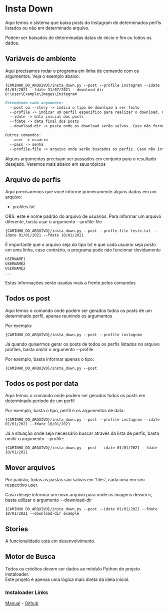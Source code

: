 # Insta Down

Aqui temos o sistema que baixa posts do Instagram de determinados perfis listados ou não em determinado arquivo.

Podem ser baixados de determinadas datas de inicio e fim ou todos os dados.

## Variáveis de ambiente

Aqui precisamos rodar o programa em linha de comando com os argumentos. Veja o exemplo abaixo:
```Shell
{CAMINHO_DO_ARQUIVO}/insta_down.py --post --profile instagram --idate 01/01/2021 --fdate 31/07/2021 --download-dir D:\User\Example\Images\Instagram
```
```MarkDown
Entendendo cada argumento:
  --post ou --story -> indica o tipo de download a ser feito 
  --profile -> indicar um perfil específico para realizar o download. Caso não informado, buscará do arquivo padrão
  --idate -> data inicial dos posts
  --fdate -> data final dos posts
  --download-dir -> pasta onde os download serão salvos. Caso não fornecido, será usada a pasta padrão

Outros comandos:
  --user -> usuário
  --pass -> senha
  --profile-file -> arquivo onde serão buscados os perfis. Caso não informado, será usado o arquivo padrão
```

Alguns argumentos precisam ser passados em conjunto para o resultado desejado. Veremos mais abaixo em seus tópicos

## Arquivo de perfis

Aqui precisaremos que você informe primeiramente alguns dados em um arquivo:
* profiles.txt
  
OBS: este é nome padrão do arquivo de usuários. Para informar um arquivo diferente, basta usar o argumento --profile-file
```Shell
{CAMINHO_DO_ARQUIVO}/insta_down.py --post --profle-file teste.txt --idate 01/01/2021 --fdate 10/01/2021
```

É importante que o arquivo seja do tipo txt e que cada usuário seja posto em uma linha, caso contrário, o programa pode não funcionar devidamente

```Python
USERNAME1
USERNAME2
USERNAME2
...
```

Estas informações serão usadas mais a frente pelos comandos

## Todos os post

Aqui temos o comando onde podem ser gerados todos os posts de um determinado perfil, apenas reunindo os argumentos

Por exemplo:
```Shell
{CAMINHO_DO_ARQUIVO}/insta_down.py --post --profile instagram
```

Já quando quisermos gerar os posts de todos os perfis listados no arquivo profiles, basta omitir o argumento --profile

Por exemplo, basta informar apenas o tipo:
```Shell
{CAMINHO_DO_ARQUIVO}/insta_down.py --post
```

## Todos os post por data

Aqui temos o comando onde podem ser gerados todos os posts em determinado periodo de um perfil

Por exemplo, basta o tipo, perfil e os argumentos de data:
```Shell
{CAMINHO_DO_ARQUIVO}/insta_down.py --post --profile instagram --idate 01/01/2021 --fdate 10/01/2021
```

Já a situação onde seja necessário buscar através da lista de perfis, basta omitir o argumento --profile:
```Shell
{CAMINHO_DO_ARQUIVO}/insta_down.py --post --idate 01/01/2021 --fdate 10/01/2021
```

## Mover arquivos

Por padrão, todas as pastas são salvas em 'files', cada uma em seu respectivo user.

Caso deseje informar um novo arquivo para onde os imagens devam ir, basta utilizar o argumento --download-dir
```Shell
{CAMINHO_DO_ARQUIVO}/insta_down.py --post --idate 01/01/2021 --fdate 10/01/2021 --download-dir example
```

## Stories

A funcionalidade está em desenvolvimento.
## Motor de Busca

Todos os créditos devem ser dados ao módulo Python do projeto instaloader.  
Este projeto é apenas uma lógica mais direta da ideia inicial.
### Instaloader Links
[Manual](https://instaloader.github.io/) - 
[Github](https://github.com/instaloader/instaloader)